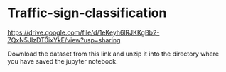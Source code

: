 # Traffic-sign-classification
https://drive.google.com/file/d/1eKeyh6lRJKKgBb2-ZQxN5JIzDT0ixYkE/view?usp=sharing

Download the dataset from this link and unzip it into the directory where you have saved the jupyter notebook.
